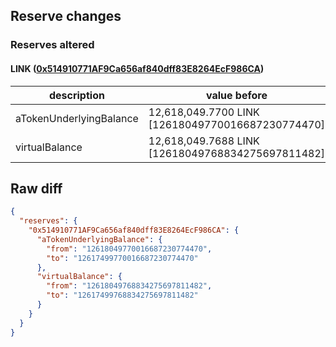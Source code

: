 ## Reserve changes

### Reserves altered

#### LINK ([0x514910771AF9Ca656af840dff83E8264EcF986CA](https://etherscan.io/address/0x514910771AF9Ca656af840dff83E8264EcF986CA))

| description | value before | value after |
| --- | --- | --- |
| aTokenUnderlyingBalance | 12,618,049.7700 LINK [12618049770016687230774470] | 12,617,499.7700 LINK [12617499770016687230774470] |
| virtualBalance | 12,618,049.7688 LINK [12618049768834275697811482] | 12,617,499.7688 LINK [12617499768834275697811482] |


## Raw diff

```json
{
  "reserves": {
    "0x514910771AF9Ca656af840dff83E8264EcF986CA": {
      "aTokenUnderlyingBalance": {
        "from": "12618049770016687230774470",
        "to": "12617499770016687230774470"
      },
      "virtualBalance": {
        "from": "12618049768834275697811482",
        "to": "12617499768834275697811482"
      }
    }
  }
}
```